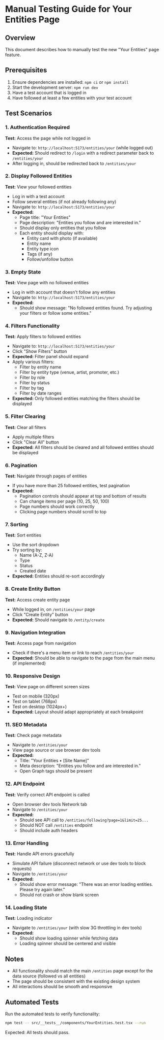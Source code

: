 # Manual Testing Guide for Your Entities Page

## Overview
This document describes how to manually test the new "Your Entities" page feature.

## Prerequisites
1. Ensure dependencies are installed: `npm ci` or `npm install`
2. Start the development server: `npm run dev`
3. Have a test account that is logged in
4. Have followed at least a few entities with your test account

## Test Scenarios

### 1. Authentication Required
**Test:** Access the page while not logged in
- Navigate to: `http://localhost:5173/entities/your` (while logged out)
- **Expected:** Should redirect to `/login` with a redirect parameter back to `/entities/your`
- After logging in, should be redirected back to `/entities/your`

### 2. Display Followed Entities
**Test:** View your followed entities
- Log in with a test account
- Follow several entities (if not already following any)
- Navigate to: `http://localhost:5173/entities/your`
- **Expected:**
  - Page title: "Your Entities"
  - Page description: "Entities you follow and are interested in."
  - Should display only entities that you follow
  - Each entity should display with:
    - Entity card with photo (if available)
    - Entity name
    - Entity type icon
    - Tags (if any)
    - Follow/unfollow button

### 3. Empty State
**Test:** View page with no followed entities
- Log in with account that doesn't follow any entities
- Navigate to: `http://localhost:5173/entities/your`
- **Expected:**
  - Should show message: "No followed entities found. Try adjusting your filters or follow some entities."

### 4. Filters Functionality
**Test:** Apply filters to followed entities
- Navigate to: `http://localhost:5173/entities/your`
- Click "Show Filters" button
- **Expected:** Filter panel should expand
- Apply various filters:
  - Filter by entity name
  - Filter by entity type (venue, artist, promoter, etc.)
  - Filter by role
  - Filter by status
  - Filter by tag
  - Filter by date ranges
- **Expected:** Only followed entities matching the filters should be displayed

### 5. Filter Clearing
**Test:** Clear all filters
- Apply multiple filters
- Click "Clear All" button
- **Expected:** All filters should be cleared and all followed entities should be displayed

### 6. Pagination
**Test:** Navigate through pages of entities
- If you have more than 25 followed entities, test pagination
- **Expected:**
  - Pagination controls should appear at top and bottom of results
  - Can change items per page (10, 25, 50, 100)
  - Page numbers should work correctly
  - Clicking page numbers should scroll to top

### 7. Sorting
**Test:** Sort entities
- Use the sort dropdown
- Try sorting by:
  - Name (A-Z, Z-A)
  - Type
  - Status
  - Created date
- **Expected:** Entities should re-sort accordingly

### 8. Create Entity Button
**Test:** Access create entity page
- While logged in, on `/entities/your` page
- Click "Create Entity" button
- **Expected:** Should navigate to `/entity/create`

### 9. Navigation Integration
**Test:** Access page from navigation
- Check if there's a menu item or link to reach `/entities/your`
- **Expected:** Should be able to navigate to the page from the main menu (if implemented)

### 10. Responsive Design
**Test:** View page on different screen sizes
- Test on mobile (320px)
- Test on tablet (768px)
- Test on desktop (1024px+)
- **Expected:** Layout should adapt appropriately at each breakpoint

### 11. SEO Metadata
**Test:** Check page metadata
- Navigate to `/entities/your`
- View page source or use browser dev tools
- **Expected:**
  - Title: "Your Entities • [Site Name]"
  - Meta description: "Entities you follow and are interested in."
  - Open Graph tags should be present

### 12. API Endpoint
**Test:** Verify correct API endpoint is called
- Open browser dev tools Network tab
- Navigate to `/entities/your`
- **Expected:**
  - Should see API call to `/entities/following?page=1&limit=25...`
  - Should NOT call `/entities` endpoint
  - Should include auth headers

### 13. Error Handling
**Test:** Handle API errors gracefully
- Simulate API failure (disconnect network or use dev tools to block requests)
- Navigate to `/entities/your`
- **Expected:**
  - Should show error message: "There was an error loading entities. Please try again later."
  - Should not crash or show blank screen

### 14. Loading State
**Test:** Loading indicator
- Navigate to `/entities/your` (with slow 3G throttling in dev tools)
- **Expected:**
  - Should show loading spinner while fetching data
  - Loading spinner should be centered and visible

## Notes
- All functionality should match the main `/entities` page except for the data source (followed vs all entities)
- The page should be consistent with the existing design system
- All interactions should be smooth and responsive

## Automated Tests
Run the automated tests to verify functionality:
```bash
npm test -- src/__tests__/components/YourEntities.test.tsx --run
```

Expected: All tests should pass.
